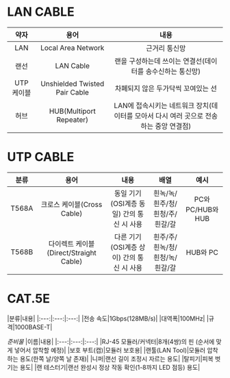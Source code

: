 # LAN CABLE

|약자|용어|내용|
|:---:|:---:|:---:|
|LAN|Local Area Network|근거리 통신망|
|랜선|LAN Cable|랜을 구성하는데 쓰이는 연결선(데이터를 송수신하는 통신망)|
|UTP 케이블|Unshielded Twisted Pair Cable|차폐되지 않은 두가닥씩 꼬여있는 선|
|허브|HUB(Multiport Repeater)|LAN에 접속시키는 네트워크 장치(데이터를 모아서 다시 여러 곳으로 전송하는 중앙 연결점)|

# UTP CABLE

|분류|용어|내용|배열|예시|
|:---:|:---:|:---:|:---:|:---:|
|T568A|크로스 케이블(Cross Cable)|동일 기기(OSI계층 동일) 간의 통신 시 사용|흰녹/녹/흰주/청/흰청/주/흰갈/갈|PC와 PC/HUB와 HUB|
|T568B|다이렉트 케이블(Direct/Straight Cable)|다른 기기(OSI계층 상이) 간의 통신 시 사용|흰주/주/흰녹/청/흰청/녹/흰갈/갈|HUB와 PC|

# CAT.5E 

|분류|내용|
|:---:|:---:|:---:|
|전송 속도|1Gbps(128MB/s)|
|대역폭|100MHz|
|규격|1000BASE-T|

*준비물*
|이름|내용|
|:---:|:---:|:---:|
|RJ-45 모듈러/커넥터|8개(4쌍)의 핀 (순서에 맞게 넣어서 압착할 예정)|
|보호 부트(캡)|모듈러 보호용|
|랜툴(LAN Tool)|모듈러 압착하는 용도(한쪽 날/양쪽 날 존재)|
|니퍼|랜선 길이 조정시 자르는 용도|
|탈피기|피복 벗기는 용도|
|랜 테스터기|랜선 완성시 정상 작동 확인(1-8까지 LED 점등) 용도|


